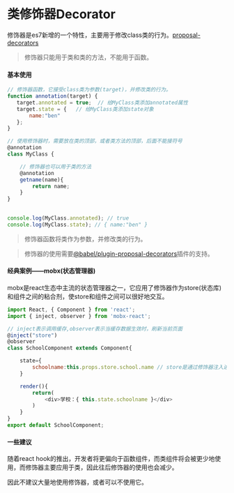 # 类修饰器Decorator
修饰器是es7新增的一个特性，主要用于修改class类的行为。[proposal-decorators](https://github.com/tc39/proposal-decorators)

> 修饰器只能用于类和类的方法，不能用于函数。

#### 基本使用  
```js 
// 修饰器函数，它接受class类为参数(target)，并修改类的行为。 
function annotation(target) {  
   target.annotated = true;  // 给MyClass类添加annotated属性
   target.state = {   // 给MyClass类添加state对象
       name:"ben"
   };  
}   

// 使用修饰器时，需要放在类的顶部，或者类方法的顶部，后面不能接符号
@annotation    
class MyClass {   

    // 修饰器也可以用于类的方法
    @annotation 
    getname(name){
        return name;
    }
}
   

console.log(MyClass.annotated); // true
console.log(MyClass.state); // { name:"ben" }
```
> 修饰器函数将类作为参数，并修改类的行为。   

> 修饰器的使用需要[@babel/plugin-proposal-decorators](https://babeljs.io/docs/en/babel-plugin-proposal-decorators)插件的支持。

#### 经典案例——mobx(状态管理器)  
mobx是react生态中主流的状态管理器之一，它应用了修饰器作为store(状态库)和组件之间的粘合剂，使store和组件之间可以很好地交互。
```js
import React, { Component } from 'react';
import { inject, observer } from 'mobx-react';  

// inject表示调用缓存,observer表示当缓存数据生效时，刷新当前页面
@inject("store")
@observer
class SchoolComponent extends Component{  

    state={
        schoolname:this.props.store.school.name // store是通过修饰器注入进来的
    }  

    render(){
        return(
            <div>学校：{ this.state.schoolname }</div>
        )
    }
}
export default SchoolComponent;
```

#### 一些建议  

随着react hook的推出，开发者将更偏向于函数组件，而类组件将会被更少地使用，而修饰器主要应用于类，因此往后修饰器的使用也会减少。

因此不建议大量地使用修饰器，或者可以不使用它。